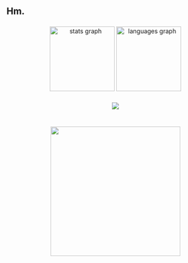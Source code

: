<h2 align="left">Hm.</h2>

###

<div align="center">
  <img src="https://github-readme-stats.vercel.app/api?username=LeSamourai23&hide_title=false&hide_rank=true&show_icons=true&include_all_commits=true&count_private=true&disable_animations=false&theme=dracula&locale=en&hide_border=false" height="150" alt="stats graph"  />
  <img src="https://github-readme-stats.vercel.app/api/top-langs?username=LeSamourai23&locale=en&hide_title=false&layout=compact&card_width=320&langs_count=5&theme=dracula&hide_border=false" height="150" alt="languages graph"  />
</div>

###

<div align="center">
  <img src="https://profile-counter.glitch.me/LeSamourai23/count.svg?"  />
</div>

###

<br clear="both">

<div align="center">
  <img height="300" src="https://i.pinimg.com/originals/a3/18/61/a3186153c39f3ec984cbf20ec50d9da0.gif"  />
</div>

